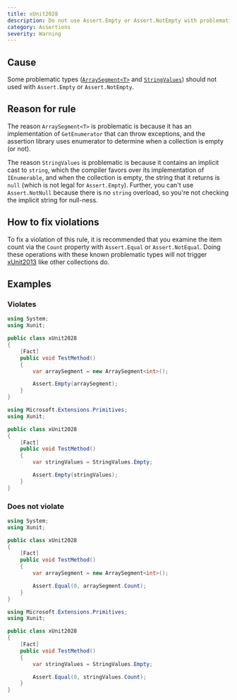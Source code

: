 ```yaml
---
title: xUnit2028
description: Do not use Assert.Empty or Assert.NotEmpty with problematic types
category: Assertions
severity: Warning
---
```


## Cause

Some problematic types ([`ArraySegment<T>`](https://docs.microsoft.com/en-us/dotnet/api/system.arraysegment-1) and
[`StringValues`](https://learn.microsoft.com/en-us/dotnet/api/microsoft.extensions.primitives.stringvalues)) should
not used with `Assert.Empty` or `Assert.NotEmpty`.

## Reason for rule

The reason `ArraySegment<T>` is problematic is because it has an implementation of `GetEnumerator` that can throw
exceptions, and the assertion library uses enumerator to determine when a collection is empty (or not).

The reason `StringValues` is problematic is because it contains an implicit cast to `string`, which the compiler
favors over its implementation of `IEnumerable`, and when the collection is empty, the string that it returns
is `null` (which is not legal for `Assert.Empty`). Further, you can't use `Assert.NotNull` because there is no
`string` overload, so you're not checking the implicit string for null-ness.

## How to fix violations

To fix a violation of this rule, it is recommended that you examine the item count via the `Count` property
with `Assert.Equal` or `Assert.NotEqual`. Doing these operations with these known problematic types will
not trigger [xUnit2013](xUnit2013) like other collections do.

## Examples

### Violates

```csharp
using System;
using Xunit;

public class xUnit2028
{
    [Fact]
    public void TestMethod()
    {
        var arraySegment = new ArraySegment<int>();

        Assert.Empty(arraySegment);
    }
}
```

```csharp
using Microsoft.Extensions.Primitives;
using Xunit;

public class xUnit2028
{
    [Fact]
    public void TestMethod()
    {
        var stringValues = StringValues.Empty;

        Assert.Empty(stringValues);
    }
}
```

### Does not violate

```csharp
using System;
using Xunit;

public class xUnit2028
{
    [Fact]
    public void TestMethod()
    {
        var arraySegment = new ArraySegment<int>();

        Assert.Equal(0, arraySegment.Count);
    }
}
```

```csharp
using Microsoft.Extensions.Primitives;
using Xunit;

public class xUnit2028
{
    [Fact]
    public void TestMethod()
    {
        var stringValues = StringValues.Empty;

        Assert.Equal(0, stringValues.Count);
    }
}
```

